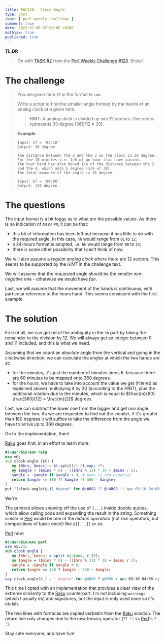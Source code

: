 ```yaml
---
title: PWC120 - Clock Angle
type: post
tags: [ perl weekly challenge ]
comment: true
date: 2021-07-08 07:00:00 +0200
mathjax: true
published: true
---
```


**TL;DR**

> On with [TASK #2][] from the [Perl Weekly Challenge][] [#120][].
> Enjoy!

# The challenge

> You are given time `$T` in the format `hh:mm`.
> 
> Write a script to find the smaller angle formed by the hands of an
> analog clock at a given time.
> 
>> HINT: A analog clock is divided up into 12 sectors. One sector
>> represents 30 degree (360/12 = 30).
>
> **Example**
>
>     Input: $T = '03:10'
>     Output: 35 degree
>     
>     The distance between the 2 and the 3 on the clock is 30 degree.
>     For the 10 minutes i.e. 1/6 of an hour that have passed.
>     The hour hand has also moved 1/6 of the distance between the 3 and the 4, which adds 5 degree (1/6 of 30).
>     The total measure of the angle is 35 degree.
>     
>     Input: $T = '04:00'
>     Output: 120 degree

# The questions

The input format is a bit foggy as to what are the possible values. As
there is no indication of `AM` or `PM`, it can be that:

- this bit of information has been left out because it has little to do
  with the required angle. In this case, `hh` would range from `01` to
  `12`;
- a 24-hours format is adopted, i.e. `hh` would range from `00` to `23`;
- there is some other possibility that I can't think of now.

We will also assume a *regular analog clock* where there are 12 sectors.
This seems to be supported by the *HINT* in the challenge text.

We will assume that the requested angle should be the *smaller
non-negative* one - otherwise we would have *fun*.

Last, we will assume that the movement of the hands is continuous, with
particular reference to the hours hand. This seems consistent with the
first example.

# The solution

First of all, we can get rid of the ambiguity in the `hh` part by taking
the remainder to the division by 12. We will always get an integer
between 0 and 11 included, and this is what we need.

Assuming that we count an *absolute* angle from the vertical and going
in the clockwise direction, we can calculate the angles at which the two
hands are at:

- for the minutes, it's just the number of minutes times 6, because
  there are 60 minutes to be mapped onto 360 degrees;
- for the hours, we have to take into account the value we get (filtered
  as explained above) multiplying it by 30 (according to the *HINT*),
  plus the additional rotation due to the minutes, which is equal to
  $\frac{m}{60} \frac{360}{12} = \frac{m}{2}$ degrees.



Last, we can subtract the lower one from the bigger and get *one* angle
between the two. As we are requested to find out the *smaller*, if it's
greater than 180 degrees it will suffice to take the difference from the
angle we have to arrive up to 360 degrees.

On to the implementation, then!

[Raku][] goes first, in an effort to learn more:

```raku
#!/usr/bin/env raku
use v6;
sub clock-angle ($t) {
   my ($hrs, $mins) = $t.split(/\:/).map: +*;
   my $angle = ($mins * 6) - (($hrs % 12) * 30 + $mins / 2);
   $angle = -$angle if $angle < 0; # make it non-negative
   return $angle <= 180 ?? $angle !! 360 - $angle;
}
put "{clock-angle($_)} degree" for @*ARGS ?? @*ARGS !! qw< 03:10 04:00 >;
```

We're 

The printout allows showing off the use of `{...}` inside double quotes,
which allow calling code and expanding the result in the string.
Something similar in [Perl][] would be one of the *hidden operators*
(not real operators, but compositions of basic ones!) like `@{[...]}` or
so.

[Perl][] now:

```perl
#!/usr/bin/env perl
use v5.24;
sub clock_angle {
   my ($hrs, $mins) = split m{:}mxs, $_[0];
   my $angle = ($mins * 6) - (($hrs % 12) * 30 + $mins / 2);
   $angle = -$angle if $angle < 0;
   return $angle <= 180 ? $angle : 360 - $angle;
}
say clock_angle($_) . ' degree' for @ARGV ? @ARGV : qw< 03:10 04:00 >;
```

This time I opted with an implementation that provides a clear view of
the extreme similarity to the [Raku][] counterpart. I'm not including
`warnings` (which I usually do) and signatures, but the input is only
used once so it's ok-ish.

The two lines with formulas are copied verbatim from the [Raku][]
solution. The return line only changes due to the new ternary operator
(`?? !!` vs [Perl][]'s `? :`).

Stay safe everyone, and have fun!

[Perl Weekly Challenge]: https://perlweeklychallenge.org/
[#120]: https://perlweeklychallenge.org/blog/perl-weekly-challenge-120/
[TASK #2]: https://perlweeklychallenge.org/blog/perl-weekly-challenge-120/#TASK2
[Perl]: https://www.perl.org/
[Raku]: https://raku.org/
